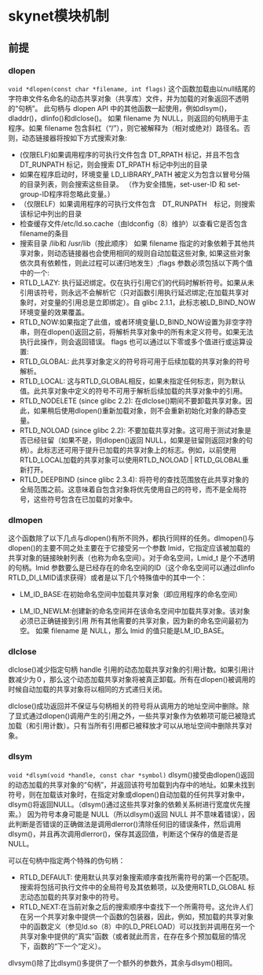 # skynet模块机制
## 前提
### dlopen
`void *dlopen(const char *filename, int flags)`
这个函数加载由以null结尾的字符串文件名命名的动态共享对象（共享库）文件，并为加载的对象返回不透明的“句柄”。
此句柄与 dlopen API 中的其他函数一起使用，例如dlsym()，dladdr()，dlinfo()和dlclose()。
如果 filename 为 NULL，则返回的句柄用于主程序。如果 filename 包含斜杠（“/”），则它被解释为（相对或绝对）路径名。否则，动态链接器将按如下方式搜索对象:

  - (仅限ELF)如果调用程序的可执行文件包含 DT_RPATH 标记，并且不包含 DT_RUNPATH 标记，则会搜索 DT_RPATH 标记中列出的目录
  - 如果在程序启动时，环境变量 LD_LIBRARY_PATH 被定义为包含以冒号分隔的目录列表，则会搜索这些目录。 （作为安全措施，set-user-ID 和 set-group-ID程序将忽略此变量。）
  - （仅限ELF）如果调用程序的可执行文件包含　DT_RUNPATH　标记，则搜索该标记中列出的目录
  - 检查缓存文件/etc/ld.so.cache（由ldconfig（8）维护）以查看它是否包含filename的条目
  - 搜索目录 /lib和 /usr/lib（按此顺序）
    如果 filename 指定的对象依赖于其他共享对象，则动态链接器也会使用相同的规则自动加载这些对象,
    如果这些对象依次具有依赖性，则此过程可以递归地发生）;flags 参数必须包括以下两个值中的一个:
  - RTLD_LAZY: 执行延迟绑定。仅在执行引用它们的代码时解析符号。如果从未引用该符号，则永远不会解析它（只对函数引用执行延迟绑定;在加载共享对象时，对变量的引用总是立即绑定）。自 glibc 2.1.1，此标志被LD_BIND_NOW环境变量的效果覆盖。
  - RTLD_NOW:如果指定了此值，或者环境变量LD_BIND_NOW设置为非空字符串，则在dlopen()返回之前，将解析共享对象中的所有未定义符号。如果无法执行此操作，则会返回错误。
    flags 也可以通过以下零或多个值进行或运算设置:
  - RTLD_GLOBAL: 此共享对象定义的符号将可用于后续加载的共享对象的符号解析。
  - RTLD_LOCAL: 这与RTLD_GLOBAL相反，如果未指定任何标志，则为默认值。此共享对象中定义的符号不可用于解析后续加载的共享对象中的引用。
  - RTLD_NODELETE (since glibc 2.2): 在dlclose()期间不要卸载共享对象。因此，如果稍后使用dlopen()重新加载对象，则不会重新初始化对象的静态变量。
  - RTLD_NOLOAD (since glibc 2.2): 不要加载共享对象。这可用于测试对象是否已经驻留（如果不是，则dlopen()返回 NULL，如果是驻留则返回对象的句柄）。此标志还可用于提升已加载的共享对象上的标志。例如，以前使用RTLD_LOCAL加载的共享对象可以使用RTLD_NOLOAD | RTLD_GLOBAL重新打开。
  - RTLD_DEEPBIND (since glibc 2.3.4): 将符号的查找范围放在此共享对象的全局范围之前。这意味着自包含对象将优先使用自己的符号，而不是全局符号，这些符号包含在已加载的对象中。

### dlmopen
这个函数除了以下几点与dlopen()有所不同外，都执行同样的任务。dlmopen()与dlopen()的主要不同之处主要在于它接受另一个参数 lmid，它指定应该被加载的共享对象的链接映射列表（也称为命名空间）。对于命名空间，Lmid_t 是个不透明的句柄。lmid 参数要么是已经存在的命名空间的ID（这个命名空间可以通过dlinfo RTLD_DI_LMID请求获得）或者是以下几个特殊值中的其中一个：

  - LM_ID_BASE:在初始命名空间中加载共享对象（即应用程序的命名空间）

  - LM_ID_NEWLM:创建新的命名空间并在该命名空间中加载共享对象。该对象必须已正确链接到引用 所有其他需要的共享对象，因为新的命名空间最初为空。
    如果 filename 是 NULL，那么 lmid 的值只能是LM_ID_BASE。
    
### dlclose
dlclose()减少指定句柄 handle 引用的动态加载共享对象的引用计数。如果引用计数减少为０，那么这个动态加载共享对象将被真正卸载。所有在dlopen()被调用的时候自动加载的共享对象将以相同的方式递归关闭。

  dlclose()成功返回并不保证与句柄相关的符号将从调用方的地址空间中删除。除了显式通过dlopen()调用产生的引用之外，一些共享对象作为依赖项可能已被隐式加载（和引用计数）。只有当所有引用都已被释放才可以从地址空间中删除共享对象。

### dlsym

`void *dlsym(void *handle, const char *symbol)`
dlsym()接受由dlopen()返回的动态加载的共享对象的“句柄”，并返回该符号加载到内存中的地址。如果未找到符号，则在加载该对象时，在指定对象或dlopen()自动加载的任何共享对象中，dlsym()将返回NULL。（dlsym()通过这些共享对象的依赖关系树进行宽度优先搜索。）
因为符号本身可能是 NULL（所以dlsym()返回 NULL 并不意味着错误），因此判断是否错误的正确做法是调用dlerror()清除任何旧的错误条件，然后调用dlsym()，并且再次调用dlerror()，保存其返回值，判断这个保存的值是否是 NULL。

  可以在句柄中指定两个特殊的伪句柄：

  - RTLD_DEFAULT: 使用默认共享对象搜索顺序查找所需符号的第一个匹配项。搜索将包括可执行文件中的全局符号及其依赖项，以及使用RTLD_GLOBAL 标志动态加载的共享对象中的符号。
  - RTLD_NEXT:在当前对象之后的搜索顺序中查找下一个所需符号。这允许人们在另一个共享对象中提供一个函数的包装器，因此，例如，预加载的共享对象中的函数定义（参见ld.so（8）中的LD_PRELOAD）可以找到并调用在另一个共享对象中提供的“真实”函数（或者就此而言，在存在多个预加载层的情况下，函数的“下一个”定义）。

  dlvsym()除了比dlsym()多提供了一个额外的参数外，其余与dlsym()相同。
